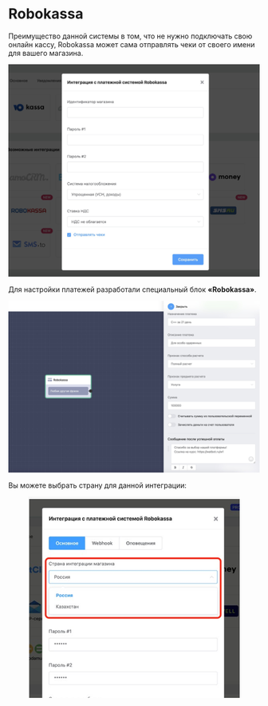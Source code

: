 # Robokassa

Преимущество данной системы в том, что не нужно подключать свою онлайн кассу, Robokassa может сама отправлять чеки от своего имени для вашего магазина.

![](../../.gitbook/assets/BZ5BtDyvzc0.jpg)

Для настройки платежей разработали специальный блок **«Robokassa»**.

![](../../.gitbook/assets/LispB05I2iM.jpg)

Вы можете выбрать страну для данной интеграции:

<figure><img src="../../.gitbook/assets/11 (1).jpg" alt=""><figcaption></figcaption></figure>
